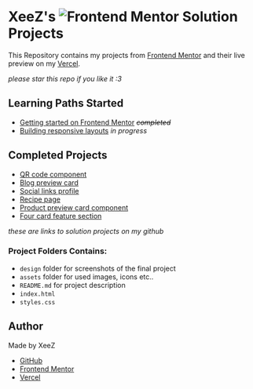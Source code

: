 # XeeZ's ![Frontend Mentor](https://www.frontendmentor.io/_next/image?url=%2Fstatic%2Fimages%2Flogo-desktop.svg&w=256&q=75) Solution Projects

This Repository contains my projects from [Frontend Mentor](https://www.frontendmentor.io/profile/justXeeZ) and their live preview on my [Vercel](https://vercel.com/xeez).

_please star this repo if you like it :3_

## Learning Paths Started

- [Getting started on Frontend Mentor](https://www.frontendmentor.io/learning-paths/getting-started-on-frontend-mentor-XJhRWRREZd) <s>_completed_</s>
- [Building responsive layouts](https://www.frontendmentor.io/learning-paths/building-responsive-layouts--z1qCXVqkD) _in progress_

## Completed Projects

- [QR code component](https://github.com/justXeeZ/FrontendMentor-Projects/tree/main/QR%20code%20component)
- [Blog preview card](https://github.com/justXeeZ/FrontendMentor-Projects/tree/main/Blog%20preview%20card)
- [Social links profile](https://github.com/justXeeZ/FrontendMentor-Projects/tree/main/Social%20links%20profile)
- [Recipe page](https://github.com/justXeeZ/FrontendMentor-Projects/tree/main/Recipe%20page)
- [Product preview card component](https://github.com/justXeeZ/FrontendMentor-Projects/tree/main/Product%20preview%20card%20component)
- [Four card feature section](https://github.com/justXeeZ/FrontendMentor-Projects/tree/main/Four%20card%20feature%20section)

_these are links to solution projects on my github_

### Project Folders Contains:

- `design` folder for screenshots of the final project
- `assets` folder for used images, icons etc..
- `README.md` for project description
- `index.html`
- `styles.css`

## Author

Made by XeeZ

- [GitHub](https://github.com/justXeeZ)
- [Frontend Mentor](https://www.frontendmentor.io/profile/justXeeZ)
- [Vercel](https://vercel.com/xeez)
